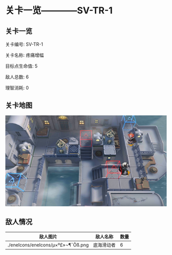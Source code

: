 # 关卡一览————SV-TR-1


## 关卡一览

关卡编号: SV-TR-1

关卡名称: 疼痛增幅

目标点生命值: 5

敌人总数: 6

理智消耗: 0


## 关卡地图
![SV-TR-1](./oprMap/SV-TR-1.png)

## 敌人情况

| 敌人图片 | 敌人名称 | 数量  |
|---------|-----|-----|
| ./eneIcons/eneIcons/µ×º£»¬¶¯Õß.png| 底海滑动者  |   6  |
